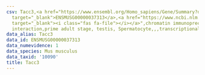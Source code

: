 ```yaml
---
csv: Tacc3,<a href="https://www.ensembl.org/Homo_sapiens/Gene/Summary?db=core;g=ENSMUSG00000037313"
  target="_blank">ENSMUSG00000037313</a>,<a href="https://www.ncbi.nlm.nih.gov/pubmed/25450459"
  target="_blank"><i class="fas fa-file"></i></a>",chromatin immunoprecipitation assay,direct
  interaction,prime adult stage, testis, Spermatocyte,,,transcriptional regulation,
data_alias: Tacc3
data_id: ENSMUSG00000037313
data_numevidence: 1
data_species: Mus musculus
data_taxid: '10090'
title: Tacc3
---
```


